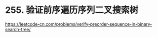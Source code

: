 # 255. 验证前序遍历序列二叉搜索树

https://leetcode-cn.com/problems/verify-preorder-sequence-in-binary-search-tree/